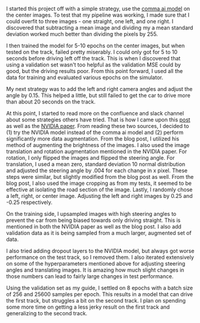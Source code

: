 
I started this project off with a simple strategy, use the [comma ai model](https://github.com/commaai/research/blob/master/train_steering_model.py) on the center images. To test that my pipeline was working, I made sure that I could overfit to three images - one straight, one left, and one right. I discovered that subtracting a mean image and dividing my a mean standard deviation worked much better than dividing the pixels by 255.

I then trained the model for 5-10 epochs on the center images, but when tested on the track, failed pretty miserably. I could only got for 5 to 10 seconds before driving left off the track. This is when I discovered that using a validation set wasn't too helpful as the validation MSE could by good, but the driving results poor. From this point forward, I used all the data for training and evaluated various epochs on the simulator.

My next strategy was to add the left and right camera angles and adjust the angle by 0.15. This helped a little, but still failed to get the car to drive more than about 20 seconds on the track. 

At this point, I started to read more on the confluence and slack channel about some strategies others have tried. That is how I came upon this [post](https://chatbotslife.com/learning-human-driving-behavior-using-nvidias-neural-network-model-and-image-augmentation-80399360efee#.lsuveu9f6) as well as the [NVIDIA paper](https://devblogs.nvidia.com/parallelforall/deep-learning-self-driving-cars/). From reading these two sources, I decided to (1) try the NVIDIA model instead of the comma ai model and (2) perform significantly more data augmentation. From the blog post, I utilized his method of augmenting the brightness of the images. I also used the image translation and rotation augmentation mentioned in the NVIDIA paper. For rotation, I only flipped the images and flipped the steering angle. For translation, I used a mean zero, standard deviation 10 normal distribution and adjusted the steering angle by .004 for each change in x pixel. These steps were similar, but slightly modified from the blog post as well. From the blog post, I also used the image cropping as from my tests, it seemed to be effective at isolating the road section of the image. Lastly, I randomly chose a left, right, or center image. Adjusting the left and right images by 0.25 and -0.25 respectively. 

On the training side, I upsampled images with high steering angles to prevent the car from being biased towards only driving straight. This is mentioned in both the NVIDIA paper as well as the blog post. I also add validation data as it is being sampled from a much larger, augmented set of data.

I also tried adding dropout layers to the NVIDIA model, but always got worse performance on the test track, so I removed them. I also iterated extensively on some of the hyperparameters mentioned above for adjusting steering angles and translating images. It is amazing how much slight changes in those numbers can lead to fairly large changes in test performance.

Using the validation set as my guide, I settled on 8 epochs with a batch size of 256 and 25600 samples per epoch. This results in a model that can drive the first track, but struggles a bit on the second track. I plan on spending some more time on getting a less jerky result on the first track and generalizing to the second track.